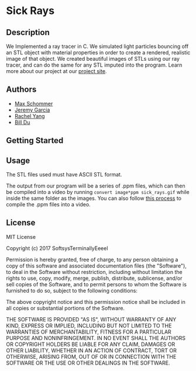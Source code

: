# Sick Rays

## Description
We Implemented a ray tracer in C. We simulated light particles bouncing off an STL object with material properties in order to create a rendered, realistic image of that object. We created beautiful images of STLs using our ray tracer, and can do the same for any STL imputed into the program. Learn more about our project at our [project site](https://maxschommer.github.io/SoftSys_Terminally_Eeeel).

## Authors
* [Max Schommer](http://www.maxschommer.com/)
* [Jeremy Garcia](https://github.com/jag-123)
* [Rachel Yang](rachelyang02.github.io)
* [Bill Du](https://github.com/DHZBill)

## Getting Started 

## Usage
The STL files used must have ASCII STL format.

The output from our program will be a series of .ppm files, which can then be compiled into a video by running `convert image*ppm sick_rays.gif` while inside the same folder as the images. You can also follow [this process](http://jupiter.ethz.ch/~pjt/makingMovies.html) to compile the .ppm files into a video.

## License
MIT License

Copyright (c) 2017 SoftsysTerminallyEeeel

Permission is hereby granted, free of charge, to any person obtaining a copy
of this software and associated documentation files (the "Software"), to deal
in the Software without restriction, including without limitation the rights
to use, copy, modify, merge, publish, distribute, sublicense, and/or sell
copies of the Software, and to permit persons to whom the Software is
furnished to do so, subject to the following conditions:

The above copyright notice and this permission notice shall be included in all
copies or substantial portions of the Software.

THE SOFTWARE IS PROVIDED "AS IS", WITHOUT WARRANTY OF ANY KIND, EXPRESS OR
IMPLIED, INCLUDING BUT NOT LIMITED TO THE WARRANTIES OF MERCHANTABILITY,
FITNESS FOR A PARTICULAR PURPOSE AND NONINFRINGEMENT. IN NO EVENT SHALL THE
AUTHORS OR COPYRIGHT HOLDERS BE LIABLE FOR ANY CLAIM, DAMAGES OR OTHER
LIABILITY, WHETHER IN AN ACTION OF CONTRACT, TORT OR OTHERWISE, ARISING FROM,
OUT OF OR IN CONNECTION WITH THE SOFTWARE OR THE USE OR OTHER DEALINGS IN THE
SOFTWARE.
